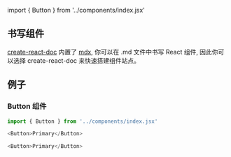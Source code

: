 import { Button } from '../components/index.jsx'

## 书写组件

[create-react-doc](https://github.com/MuYunyun/create-react-doc) 内置了 [mdx](https://github.com/mdx-js/mdx), 你可以在 .md 文件中书写 React 组件, 因此你可以选择 create-react-doc 来快速搭建组件站点。

## 例子
### Button 组件

```js
import { Button } from '../components/index.jsx'

<Button>Primary</Button>
```

```js live
<Button>Primary</Button>
```